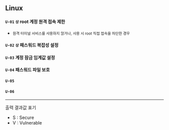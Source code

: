 ## Linux

#### `U-01`  `상`  root 계정 원격 접속 제한
- <span style="font-size: smaller;">원격 터미널 서비스를 사용하지 않거나, 사용 시 root 직접 접속을 차단한 경우</span>

#### `U-02`  `상`  패스워드 복잡성 설정

#### `U-03`  계정 잠금 임계값 설정

#### `U-04` 패스워드 파일 보호 

#### `U-05` 

#### `U-06` 

<hr/>

출력 결과값 표기 
- S : Secure
- V : Vulnerable
